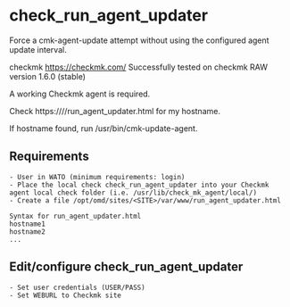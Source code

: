 # check_run_agent_updater
Force a cmk-agent-update attempt without using the configured agent update interval.

checkmk
https://checkmk.com/
Successfully tested on checkmk RAW version 1.6.0 (stable)

A working Checkmk agent is required.

Check https://<cmkserver>/<site>/run_agent_updater.html for my hostname.

If hostname found, run /usr/bin/cmk-update-agent.

Requirements
----
```
- User in WATO (minimum requirements: login)
- Place the local check check_run_agent_updater into your Checkmk agent local check folder (i.e. /usr/lib/check_mk_agent/local/)
- Create a file /opt/omd/sites/<SITE>/var/www/run_agent_updater.html

Syntax for run_agent_updater.html
hostname1
hostname2
...
```

Edit/configure check_run_agent_updater
---------
```
- Set user credentials (USER/PASS)
- Set WEBURL to Checkmk site
```

